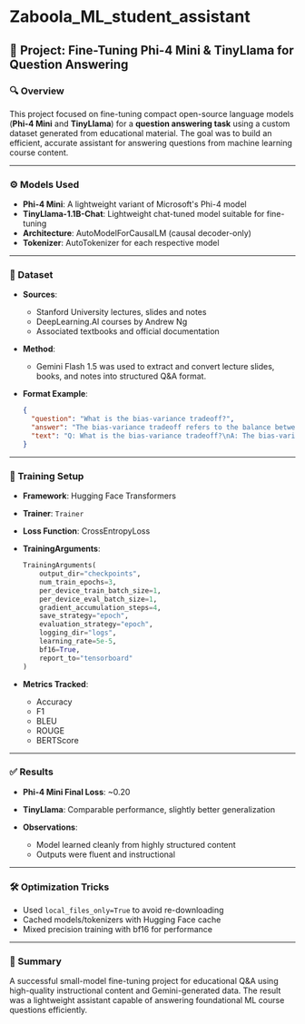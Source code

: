 # Zaboola_ML_student_assistant

## 🧠 Project: Fine-Tuning Phi-4 Mini & TinyLlama for Question Answering

### 🔍 Overview

This project focused on fine-tuning compact open-source language models (**Phi-4 Mini** and **TinyLlama**) for a **question answering task** using a custom dataset generated from educational material. The goal was to build an efficient, accurate assistant for answering questions from machine learning course content.

---

### ⚙️ Models Used

* **Phi-4 Mini**: A lightweight variant of Microsoft's Phi-4 model
* **TinyLlama-1.1B-Chat**: Lightweight chat-tuned model suitable for fine-tuning
* **Architecture**: AutoModelForCausalLM (causal decoder-only)
* **Tokenizer**: AutoTokenizer for each respective model

---

### 📁 Dataset

* **Sources**:

  * Stanford University lectures, slides and notes
  * DeepLearning.AI courses by Andrew Ng
  * Associated textbooks and official documentation
* **Method**:

  * Gemini Flash 1.5 was used to extract and convert lecture slides, books, and notes into structured Q\&A format.
* **Format Example**:

  ```json
  {
    "question": "What is the bias-variance tradeoff?",
    "answer": "The bias-variance tradeoff refers to the balance between a model's ability to minimize bias and variance, which affects generalization performance.",
    "text": "Q: What is the bias-variance tradeoff?\nA: The bias-variance tradeoff refers to the balance..."
  }
  ```

---

### 🧪 Training Setup

* **Framework**: Hugging Face Transformers

* **Trainer**: `Trainer`

* **Loss Function**: CrossEntropyLoss

* **TrainingArguments**:

  ```python
  TrainingArguments(
      output_dir="checkpoints",
      num_train_epochs=3,
      per_device_train_batch_size=1,
      per_device_eval_batch_size=1,
      gradient_accumulation_steps=4,
      save_strategy="epoch",
      evaluation_strategy="epoch",
      logging_dir="logs",
      learning_rate=5e-5,
      bf16=True,
      report_to="tensorboard"
  )
  ```

* **Metrics Tracked**:

  * Accuracy
  * F1
  * BLEU
  * ROUGE
  * BERTScore

---

### ✅ Results

* **Phi-4 Mini Final Loss**: \~0.20
* **TinyLlama**: Comparable performance, slightly better generalization
* **Observations**:

  * Model learned cleanly from highly structured content
  * Outputs were fluent and instructional

---

### 🛠️ Optimization Tricks

* Used `local_files_only=True` to avoid re-downloading
* Cached models/tokenizers with Hugging Face cache
* Mixed precision training with bf16 for performance

---

### 📌 Summary

A successful small-model fine-tuning project for educational Q\&A using high-quality instructional content and Gemini-generated data. The result was a lightweight assistant capable of answering foundational ML course questions efficiently.

